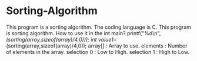 # Sorting-Algorithm
This program is a sorting algorithm. The coding language is C.
    This program is sorting algorithm.
    How to use it in the int main?
    printf("%d\n",*(sorting(array,sizeof(array)/4,0)));
    int value1=*(sorting(array,sizeof(array)/4,0));
    array[]     : Array to use.
    elements    : Number of elements in the array.
    selection 0 : Low to High.
    selection 1 : High to Low.
